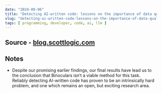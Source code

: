 ```yaml
---
date: "2024-09-06"
title: "Detecting AI-written code: lessons on the importance of data quality"
slug: "detecting-ai-written-code-lessons-on-the-importance-of-data-quality"
tags: [ programming, developer, code, ai, llm ]
---
```




## Source - [blog.scottlogic.com][1]

## Notes
* Despite our promising earlier findings, our final results have lead us to the conclusion that Binoculars isn’t a viable method for this task. Reliably detecting AI-written code has proven to be an intrinsically hard problem, and one which remains an open, but exciting research area.



  [1]: https://blog.scottlogic.com/2024/09/04/lessons-on-data-quality.html
